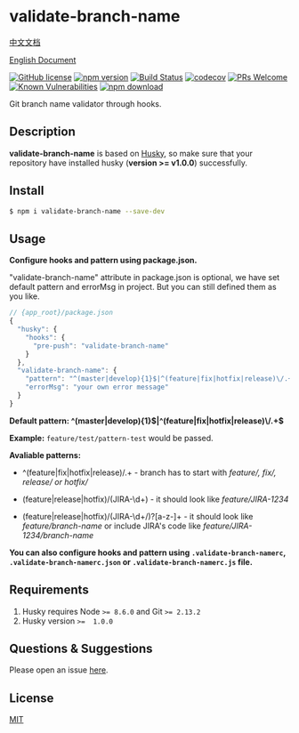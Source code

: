 # validate-branch-name
[中文文档](https://github.com/JsonMa/validate-branch-name/blob/master/README.zh-CN.md)

[English Document](https://github.com/JsonMa/validate-branch-name/blob/master/README.md)

[![GitHub license](https://img.shields.io/badge/license-MIT-blue.svg)](https://github.com/JsonMa/validate-branch-name/blob/master/LICENSE)
[![npm version](https://img.shields.io/npm/v/validate-branch-name.svg?style=flat)](https://www.npmjs.com/package/validate-branch-name)
[![Build Status](https://www.travis-ci.org/JsonMa/validate-branch-name.svg?branch=master)](https://www.travis-ci.org/JsonMa/validate-branch-name)
[![codecov](https://codecov.io/gh/JsonMa/validate-branch-name/branch/master/graph/badge.svg)](https://codecov.io/gh/JsonMa/validate-branch-name)
[![PRs Welcome](https://img.shields.io/badge/PRs-welcome-brightgreen.svg)](https://github.com/JsonMa/validate-branch-name/pulls)
[![Known Vulnerabilities][snyk-image]][snyk-url]
[![npm download][download-image]][download-url]

[snyk-image]: https://snyk.io/test/npm/validate-branch-name/badge.svg?style=flat-square
[snyk-url]: https://snyk.io/test/npm/validate-branch-name
[download-image]: https://img.shields.io/npm/dm/validate-branch-name.svg?style=flat-square
[download-url]: https://npmjs.org/package/validate-branch-name

Git branch name validator through hooks.

## Description

**validate-branch-name** is based on [Husky](https://github.com/typicode/husky), so make sure that your repository have installed husky (**version >= v1.0.0**) successfully.

<!--
Description here.
-->

## Install

```bash
$ npm i validate-branch-name --save-dev
```

## Usage

**Configure hooks and pattern using package.json.**

"validate-branch-name" attribute in package.json is optional, we have set default pattern and errorMsg in project. But you can still defined them as you like.

```js
// {app_root}/package.json
{
  "husky": {
    "hooks": {
      "pre-push": "validate-branch-name"
    }
  },
  "validate-branch-name": {
    "pattern": "^(master|develop){1}$|^(feature|fix|hotfix|release)\/.+$",
    "errorMsg": "your own error message"
  }
}
```

**Default pattern: ^(master|develop){1}$|^(feature|fix|hotfix|release)\/.+$**

**Example:** `feature/test/pattern-test` would be passed.

**Avaliable patterns:**

- ^(feature|fix|hotfix|release)\/.+ - branch has to start with _feature/, fix/, release/ or hotfix/_

* (feature|release|hotfix)\/(JIRA-\d+) - it should look like _feature/JIRA-1234_

- (feature|release|hotfix)\/(JIRA-\d+\/)?[a-z-]+ - it should look like _feature/branch-name_ or include JIRA's code like _feature/JIRA-1234/branch-name_

**You can also configure hooks and pattern using `.validate-branch-namerc`, `.validate-branch-namerc.json` or `.validate-branch-namerc.js` file.**

## Requirements

1. Husky requires Node `>= 8.6.0` and Git `>= 2.13.2`
2. Husky version `>=  1.0.0`

## Questions & Suggestions

Please open an issue [here](https://github.com/JsonMa/validate-branch-name/issues).

## License

[MIT](LICENSE)
